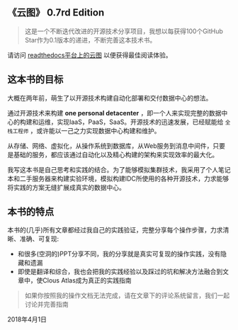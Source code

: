 ## 《云图》 0.7rd Edition

> 这是一个不断迭代改进的开源技术分享项目，我想以每获得100个GitHub Star作为0.1版本的递进，不断完善这本技术书。

请访问 [readthedocs平台上的云图](https://cloud-atlas.readthedocs.io/zh_CN/latest/index.html) 以便获得最佳阅读体验。

## 这本书的目标

大概在两年前，萌生了以开源技术构建自动化部署和交付数据中心的想法。

通过开源技术来构建 **one personal detacenter** ，即一个人来实现完整的数据中心的构建和运维，实现IaaS，PaaS，SaaS。开源技术的迅速发展，已经赋能给 `全栈工程师` ，或许能以一己之力实现数据中心构建和维护。

从存储、网络、虚拟化，从操作系统到数据库，从Web服务到消息中间件，只要是基础的服务，都应该通过自动化以及精心构建的架构来实现效率的最大化。

我写这本书是自己思考和实践的结合。为了能够模拟集群技术，我采用了个人笔记本和二手服务器来构建实验环境，模拟构建IDC所使用的各种开源技术，力求能够将实践的方案无缝扩展成真实的数据中心。

## 本书的特点

本书的(几乎)所有文章都经过我自己的实践验证，完整分享每个操作步骤，力求清晰、准确、可复现:

- 和很多(空洞的)PPT分享不同，我的分享就是真实可复现的操作实践，没有隐藏和遗漏
- 即使是翻译和综合，我也会把我的实践经验以及踩过的坑和解决方法融合到文章中，使Clous Atlas成为真正的实践指南

> 如果你按照我的操作文档无法完成，请在文章下的评论系统留言，我们一起讨论并完善指南

2018年4月1日

